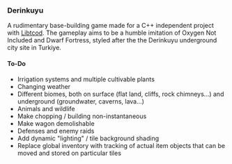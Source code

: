 ### Derinkuyu

A rudimentary base-building game made for a C++ independent project with [Libtcod](https://github.com/libtcod/libtcod). The gameplay aims to be a humble imitation of Oxygen Not Included and Dwarf Fortress, styled after the the Derinkuyu underground city site in Turkiye.

#### To-Do
- Irrigation systems and multiple cultivable plants
- Changing weather
- Different biomes, both on surface (flat land, cliffs, rock chimneys...) and underground (groundwater, caverns, lava...)
- Animals and wildlife
- Make chopping / building non-instantaneous
- Make wagon demolishable
- Defenses and enemy raids
- Add dynamic "lighting" / tile background shading
- Replace global inventory with tracking of actual item objects that can be moved and stored on particular tiles
